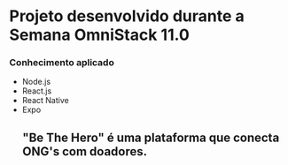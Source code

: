 
<h1> Projeto desenvolvido durante a Semana OmniStack 11.0 </h1>


 <h3> Conhecimento aplicado </h3>
<ul>
 <li> Node.js</li>
<li>React.js</li>
<li>React Native</li>
<li>Expo</li>


<h2> "Be The Hero" é uma plataforma que conecta ONG's com doadores.</h2>


